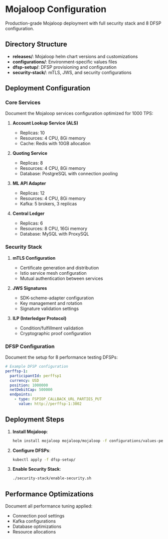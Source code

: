 # Mojaloop Configuration

Production-grade Mojaloop deployment with full security stack and 8 DFSP configuration.

## Directory Structure

- **releases/**: Mojaloop helm chart versions and customizations
- **configurations/**: Environment-specific values files
- **dfsp-setup/**: DFSP provisioning and configuration
- **security-stack/**: mTLS, JWS, and security configurations

## Deployment Configuration

### Core Services

Document the Mojaloop services configuration optimized for 1000 TPS:

1. **Account Lookup Service (ALS)**
   - Replicas: 10
   - Resources: 4 CPU, 8Gi memory
   - Cache: Redis with 10GB allocation

2. **Quoting Service**
   - Replicas: 8
   - Resources: 4 CPU, 8Gi memory
   - Database: PostgreSQL with connection pooling

3. **ML API Adapter**
   - Replicas: 12
   - Resources: 4 CPU, 8Gi memory
   - Kafka: 5 brokers, 3 replicas

4. **Central Ledger**
   - Replicas: 6
   - Resources: 8 CPU, 16Gi memory
   - Database: MySQL with ProxySQL

### Security Stack

1. **mTLS Configuration**
   - Certificate generation and distribution
   - Istio service mesh configuration
   - Mutual authentication between services

2. **JWS Signatures**
   - SDK-scheme-adapter configuration
   - Key management and rotation
   - Signature validation settings

3. **ILP (Interledger Protocol)**
   - Condition/fulfillment validation
   - Cryptographic proof configuration

### DFSP Configuration

Document the setup for 8 performance testing DFSPs:

```yaml
# Example DFSP configuration
perffsp-1:
  participantId: perffsp1
  currency: USD
  position: 1000000
  netDebitCap: 500000
  endpoints:
    - type: FSPIOP_CALLBACK_URL_PARTIES_PUT
      value: http://perffsp-1:3002
```

## Deployment Steps

1. **Install Mojaloop**:
   ```bash
   helm install mojaloop mojaloop/mojaloop -f configurations/values-performance.yaml
   ```

2. **Configure DFSPs**:
   ```bash
   kubectl apply -f dfsp-setup/
   ```

3. **Enable Security Stack**:
   ```bash
   ./security-stack/enable-security.sh
   ```

## Performance Optimizations

Document all performance tuning applied:
- Connection pool settings
- Kafka configurations
- Database optimizations
- Resource allocations
